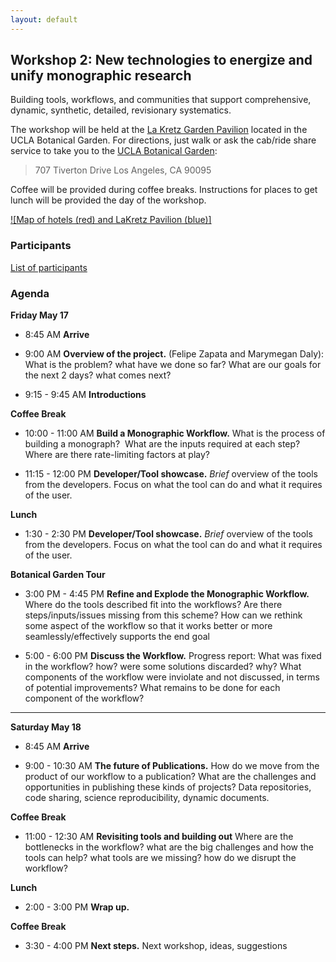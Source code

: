 ```yaml
---
layout: default
---
```


## Workshop 2: New technologies to energize and unify monographic research

Building tools, workflows, and communities that support comprehensive, dynamic, synthetic, detailed, revisionary systematics.

The workshop will be held at the [La Kretz Garden Pavilion](https://www.botgard.ucla.edu/venue-reservations/) located in the UCLA Botanical Garden. For directions, just walk or ask the cab/ride share service to take you to the [UCLA Botanical Garden](https://www.botgard.ucla.edu):

> 707 Tiverton Drive
> Los Angeles, CA 90095

Coffee will be provided during coffee breaks. Instructions for places to get lunch will be provided the day of the workshop.

[![Map of hotels (red) and LaKretz Pavilion (blue)]](./Map_locations.png)

### Participants

[List of participants](./participants.md)

### Agenda

**Friday May 17**

- 8:45 AM **Arrive**

- 9:00 AM **Overview of the project.** (Felipe Zapata and Marymegan Daly): What is the problem? what have we done so far? What are our goals for the next 2 days? what comes next?

- 9:15 - 9:45 AM **Introductions**

**Coffee Break**

- 10:00 - 11:00 AM **Build a Monographic Workflow.** What is the process of building a monograph?  What are the inputs required at each step?  Where are there rate-limiting factors at play?

- 11:15 - 12:00 PM **Developer/Tool showcase.** _Brief_ overview of the tools from the developers. Focus on what the tool can do and what it requires of the user.

**Lunch**

- 1:30 - 2:30 PM **Developer/Tool showcase.** _Brief_ overview of the tools from the developers. Focus on what the tool can do and what it requires of the user.

**Botanical Garden Tour**

- 3:00 PM - 4:45 PM **Refine and Explode the Monographic Workflow.** Where do the tools described fit into the workflows? Are there steps/inputs/issues missing from this scheme? How can we rethink some aspect of the workflow so that it works better or more seamlessly/effectively supports the end goal

- 5:00 - 6:00 PM **Discuss the Workflow.** Progress report: What was fixed in the workflow? how? were some solutions discarded? why? What components of the workflow were inviolate and not discussed, in terms of potential improvements? What remains to be done for each component of the workflow?

---

**Saturday May 18**

- 8:45 AM **Arrive**

- 9:00 - 10:30 AM **The future of Publications.** How do we move from the product of our workflow to a publication? What are the challenges and opportunities in publishing these kinds of projects? Data repositories, code sharing, science reproducibility, dynamic documents.

**Coffee Break**

- 11:00 - 12:30 AM **Revisiting tools and building out** Where are the bottlenecks in the workflow? what are the big challenges and how the tools can help? what tools are we missing? how do we disrupt the workflow?

**Lunch**

- 2:00 - 3:00 PM **Wrap up.** 

**Coffee Break**

- 3:30 - 4:00 PM **Next steps.** Next workshop, ideas, suggestions
